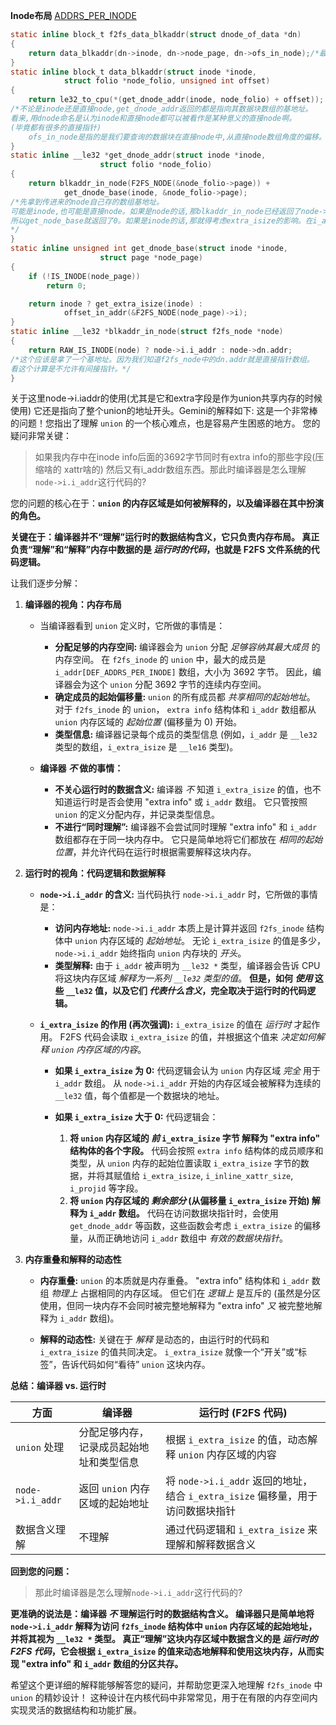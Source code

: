 **Inode布局**
[ADDRS_PER_INODE](https://github.com/sigmanature/learn_os_note/blob/main/6.13.1%E5%86%85%E6%A0%B8%E6%96%87%E6%A1%A3%E6%B3%A8%E9%87%8A/fs/f2fs/ADDRS_PER_INODE.md)
```C
static inline block_t f2fs_data_blkaddr(struct dnode_of_data *dn)
{
	return data_blkaddr(dn->inode, dn->node_page, dn->ofs_in_node);/*最终计算数据块物理地址的函数。看来,只能在直接node中使用。*/
}
static inline block_t data_blkaddr(struct inode *inode,
			struct folio *node_folio, unsigned int offset)
{
	return le32_to_cpu(*(get_dnode_addr(inode, node_folio) + offset));
/*不论是inode还是直接node,get_dnode_addr返回的都是指向其数据块数组的基地址。
看来,用dnode命名是认为inode和直接node都可以被看作是某种意义的直接node啊。
(毕竟都有很多的直接指针)
	ofs_in_node是指的是我们要查询的数据块在直接node中,从直接node数组角度的偏移。*/
}
static inline __le32 *get_dnode_addr(struct inode *inode,
					struct folio *node_folio)
{
	return blkaddr_in_node(F2FS_NODE(&node_folio->page)) +
			get_dnode_base(inode, &node_folio->page);
/*先拿到传进来的node自己存的数组基地址。
可能是inode,也可能是直接node。如果是node的话,那blkaddr_in_node已经返回了node->dn.addr 已经是正规的基地址了。
所以get_node_base就返回了0。如果是inode的话,那就得考虑extra_isize的影响。在i_addr的基地址上还得加上extra_isize。
*/
}
static inline unsigned int get_dnode_base(struct inode *inode,
					struct page *node_page)
{
	if (!IS_INODE(node_page))
		return 0;

	return inode ? get_extra_isize(inode) :
			offset_in_addr(&F2FS_NODE(node_page)->i);
}
static inline __le32 *blkaddr_in_node(struct f2fs_node *node)
{
	return RAW_IS_INODE(node) ? node->i.i_addr : node->dn.addr;
/*这个应该是拿了一个基地址。因为我们知道f2fs_node中的dn.addr就是直接指针数组。
看这个计算是不允许有间接指针。*/
}
```
关于这里node->i.iaddr的使用(尤其是它和extra字段是作为union共享内存的时候使用) 它还是指向了整个union的地址开头。Gemini的解释如下: 
  这是一个非常棒的问题！您指出了理解 `union` 的一个核心难点，也是容易产生困惑的地方。 您的疑问非常关键：

> 如果我内存中在inode info后面的3692字节同时有extra info的那些字段(压缩啥的 xattr啥的) 然后又有i_addr数组东西。那此时编译器是怎么理解`node->i.i_addr`这行代码的?

您的问题的核心在于：**`union` 的内存区域是如何被解释的，以及编译器在其中扮演的角色。**

**关键在于：编译器并不“理解”运行时的数据结构含义，它只负责内存布局。 真正负责“理解”和“解释”内存中数据的是 *运行时的代码*，也就是 F2FS 文件系统的代码逻辑。**

让我们逐步分解：

1. **编译器的视角：内存布局**

   * 当编译器看到 `union` 定义时，它所做的事情是：
      * **分配足够的内存空间:**  编译器会为 `union` 分配 *足够容纳其最大成员* 的内存空间。 在 `f2fs_inode` 的 `union` 中，最大的成员是 `i_addr[DEF_ADDRS_PER_INODE]` 数组，大小为 3692 字节。 因此，编译器会为这个 `union` 分配 3692 字节的连续内存空间。
      * **确定成员的起始偏移量:**  `union` 的所有成员都 *共享相同的起始地址*。  对于 `f2fs_inode` 的 `union`， `extra info` 结构体和 `i_addr` 数组都从 `union` 内存区域的 *起始位置* (偏移量为 0) 开始。
      * **类型信息:** 编译器记录每个成员的类型信息 (例如，`i_addr` 是 `__le32` 类型的数组，`i_extra_isize` 是 `__le16` 类型)。

   * **编译器 *不* 做的事情：**
      * **不关心运行时的数据含义:** 编译器 *不* 知道 `i_extra_isize` 的值，也不知道运行时是否会使用 "extra info" 或 `i_addr` 数组。 它只管按照 `union` 的定义分配内存，并记录类型信息。
      * **不进行“同时理解”:** 编译器不会尝试同时理解 "extra info" 和 `i_addr` 数组都存在于同一块内存中。  它只是简单地将它们都放在 *相同的起始位置*，并允许代码在运行时根据需要解释这块内存。

2. **运行时的视角：代码逻辑和数据解释**

   * **`node->i.i_addr` 的含义:**  当代码执行 `node->i.i_addr` 时，它所做的事情是：
      * **访问内存地址:**  `node->i.i_addr`  本质上是计算并返回 `f2fs_inode` 结构体中 `union` 内存区域的 *起始地址*。  无论 `i_extra_isize` 的值是多少，`node->i.i_addr` 始终指向 `union` 内存块的 *开头*。
      * **类型解释:**  由于 `i_addr` 被声明为 `__le32 *` 类型，编译器会告诉 CPU 将这块内存区域 *解释为一系列 `__le32` 类型的值*。  **但是，如何 *使用* 这些 `__le32` 值，以及它们 *代表什么含义*，完全取决于运行时的代码逻辑。**

   * **`i_extra_isize` 的作用 (再次强调):**  `i_extra_isize` 的值在 *运行时* 才起作用。  F2FS 代码会读取 `i_extra_isize` 的值，并根据这个值来 *决定如何解释 `union` 内存区域的内容*。

      * **如果 `i_extra_isize` 为 0:**  代码逻辑会认为 `union` 内存区域 *完全* 用于 `i_addr` 数组。  从 `node->i.i_addr` 开始的内存区域会被解释为连续的 `__le32` 值，每个值都是一个数据块的地址。

      * **如果 `i_extra_isize` 大于 0:** 代码逻辑会：
         1. **将 `union` 内存区域的 *前* `i_extra_isize` 字节 解释为 "extra info" 结构体的各个字段。**  代码会按照 `extra info` 结构体的成员顺序和类型，从 `union` 内存的起始位置读取 `i_extra_isize` 字节的数据，并将其赋值给 `i_extra_isize`, `i_inline_xattr_size`, `i_projid` 等字段。
         2. **将 `union` 内存区域的 *剩余部分* (从偏移量 `i_extra_isize` 开始) 解释为 `i_addr` 数组。**  代码在访问数据块指针时，会使用 `get_dnode_addr` 等函数，这些函数会考虑 `i_extra_isize` 的偏移量，从而正确地访问 `i_addr` 数组中 *有效的数据块指针*。

3. **内存重叠和解释的动态性**

   * **内存重叠:**  `union` 的本质就是内存重叠。 "extra info" 结构体和 `i_addr` 数组 *物理上* 占据相同的内存区域。  但它们在 *逻辑上* 是互斥的 (虽然是分区使用，但同一块内存不会同时被完整地解释为 "extra info" *又* 被完整地解释为 `i_addr` 数组)。

   * **解释的动态性:**  关键在于 *解释* 是动态的，由运行时的代码和 `i_extra_isize` 的值共同决定。  `i_extra_isize` 就像一个“开关”或“标签”，告诉代码如何“看待” `union` 这块内存。

**总结：编译器 vs. 运行时**

| 方面         | 编译器                                  | 运行时 (F2FS 代码)                                     |
|--------------|------------------------------------------|---------------------------------------------------------|
| `union` 处理 | 分配足够内存，记录成员起始地址和类型信息 | 根据 `i_extra_isize` 的值，动态解释 `union` 内存区域的内容 |
| `node->i.i_addr` | 返回 `union` 内存区域的起始地址          | 将 `node->i.i_addr` 返回的地址，结合 `i_extra_isize` 偏移量，用于访问数据块指针 |
| 数据含义理解   | 不理解                                    | 通过代码逻辑和 `i_extra_isize` 来理解和解释数据含义     |

**回到您的问题：**

> 那此时编译器是怎么理解`node->i.i_addr`这行代码的?

**更准确的说法是：编译器 *不* 理解运行时的数据结构含义。 编译器只是简单地将 `node->i.i_addr` 解释为访问 `f2fs_inode` 结构体中 `union` 内存区域的起始地址，并将其视为 `__le32 *` 类型。  真正“理解”这块内存区域中数据含义的是 *运行时的 F2FS 代码*，它会根据 `i_extra_isize` 的值来动态地解释和使用这块内存，从而实现 "extra info" 和 `i_addr` 数组的分区共存。**

希望这个更详细的解释能够解答您的疑问，并帮助您更深入地理解 `f2fs_inode` 中 `union` 的精妙设计！ 这种设计在内核代码中非常常见，用于在有限的内存空间内实现灵活的数据结构和功能扩展。


